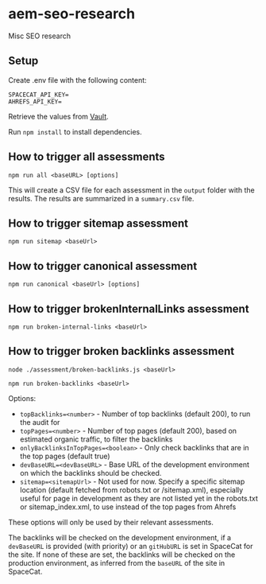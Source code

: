 # aem-seo-research
Misc SEO research

## Setup
Create .env file with the following content:
```
SPACECAT_API_KEY=
AHREFS_API_KEY=
```
Retrieve the values from [Vault](https://vault-amer.adobe.net/ui/vault/secrets/aem_exp_success_eng/show/spacecat/seo).

Run `npm install` to install dependencies.

## How to trigger all assessments

`npm run all <baseURL> [options]`

This will create a CSV file for each assessment in the `output` folder with the results.
The results are summarized in a `summary.csv` file.

## How to trigger sitemap assessment

`npm run sitemap <baseUrl>`

## How to trigger canonical assessment

`npm run canonical <baseUrl> [options]`

## How to trigger brokenInternalLinks assessment

`npm run broken-internal-links <baseUrl>`

## How to trigger broken backlinks assessment

`node ./assessment/broken-backlinks.js <baseUrl>`

`npm run broken-backlinks <baseUrl>`

Options:
- `topBacklinks=<number>` - Number of top backlinks (default 200), to run the audit for
- `topPages=<number>` - Number of top pages (default 200), based on estimated organic traffic, to filter the backlinks
- `onlyBacklinksInTopPages=<boolean>` - Only check backlinks that are in the top pages (default true)
- `devBaseURL=<devBaseURL>` - Base URL of the development environment on which the backlinks should be checked. 
- `sitemap=<sitemapUrl>` - Not used for now. Specify a specific sitemap location (default fetched from robots.txt or 
  /sitemap.xml), especially useful for page in development as they are not listed yet in the robots.txt or sitemap_index.xml,
 to use instead of the top pages from Ahrefs

These options will only be used by their relevant assessments.

The backlinks will be checked on the development environment, if a `devBaseURL` is provided (with priority) or an 
`gitHubURL` is set in SpaceCat for the site. If none of these are set, the backlinks will be checked on the 
production environment, as inferred from the `baseURL` of the site in SpaceCat.
